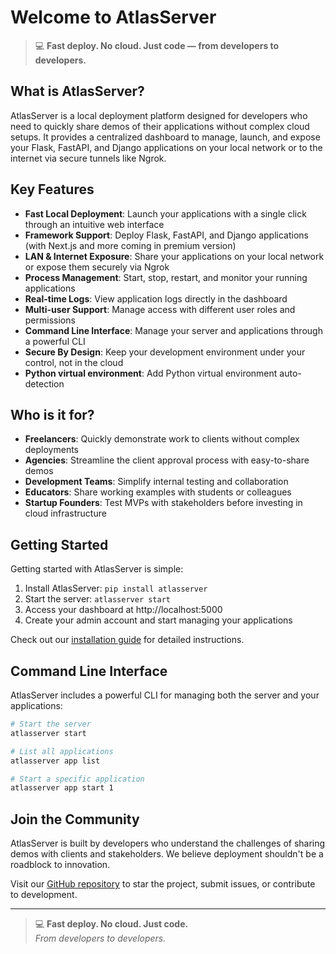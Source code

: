 # Welcome to AtlasServer

> 💻 **Fast deploy. No cloud. Just code — from developers to developers.**

## What is AtlasServer?

AtlasServer is a local deployment platform designed for developers who need to quickly share demos of their applications without complex cloud setups. It provides a centralized dashboard to manage, launch, and expose your Flask, FastAPI, and Django applications on your local network or to the internet via secure tunnels like Ngrok.

## Key Features

- **Fast Local Deployment**: Launch your applications with a single click through an intuitive web interface
- **Framework Support**: Deploy Flask, FastAPI, and Django applications (with Next.js and more coming in premium version)
- **LAN & Internet Exposure**: Share your applications on your local network or expose them securely via Ngrok
- **Process Management**: Start, stop, restart, and monitor your running applications
- **Real-time Logs**: View application logs directly in the dashboard
- **Multi-user Support**: Manage access with different user roles and permissions
- **Command Line Interface**: Manage your server and applications through a powerful CLI
- **Secure By Design**: Keep your development environment under your control, not in the cloud
- **Python virtual environment**: Add Python virtual environment auto-detection

## Who is it for?

- **Freelancers**: Quickly demonstrate work to clients without complex deployments
- **Agencies**: Streamline the client approval process with easy-to-share demos
- **Development Teams**: Simplify internal testing and collaboration
- **Educators**: Share working examples with students or colleagues
- **Startup Founders**: Test MVPs with stakeholders before investing in cloud infrastructure

## Getting Started

Getting started with AtlasServer is simple:

1. Install AtlasServer: `pip install atlasserver`
2. Start the server: `atlasserver start`
3. Access your dashboard at http://localhost:5000
4. Create your admin account and start managing your applications

Check out our [installation guide](#installation) for detailed instructions.

## Command Line Interface

AtlasServer includes a powerful CLI for managing both the server and your applications:

```bash
# Start the server
atlasserver start

# List all applications
atlasserver app list

# Start a specific application
atlasserver app start 1
```

## Join the Community

AtlasServer is built by developers who understand the challenges of sharing demos with clients and stakeholders. We believe deployment shouldn't be a roadblock to innovation.

Visit our [GitHub repository](https://github.com/AtlasServer-Core/AtlasServer-Core) to star the project, submit issues, or contribute to development.

---

> 💻 **Fast deploy. No cloud. Just code.**  
> *From developers to developers.*